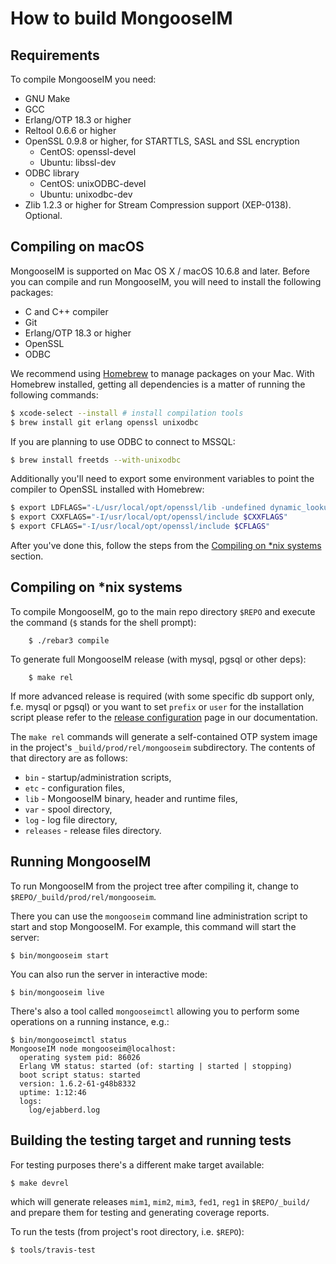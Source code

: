 # How to build MongooseIM

## Requirements

To compile MongooseIM you need:

*   GNU Make
*   GCC
*   Erlang/OTP 18.3 or higher
*   Reltool 0.6.6 or higher
*   OpenSSL 0.9.8 or higher, for STARTTLS, SASL and SSL encryption
    * CentOS: openssl-devel
    * Ubuntu: libssl-dev
*   ODBC library
    * CentOS: unixODBC-devel
    * Ubuntu: unixodbc-dev
*   Zlib 1.2.3 or higher for Stream Compression support (XEP-0138). Optional.

## Compiling on macOS

MongooseIM is supported on Mac OS X / macOS 10.6.8 and later.
Before you can compile and run MongooseIM, you will need to install the following packages:

* C and C++ compiler
* Git
* Erlang/OTP 18.3 or higher
* OpenSSL
* ODBC

We recommend using [Homebrew](http://brew.sh) to manage packages on your Mac.
With Homebrew installed, getting all dependencies is a matter of running the following commands:

```bash
$ xcode-select --install # install compilation tools
$ brew install git erlang openssl unixodbc
```

If you are planning to use ODBC to connect to MSSQL:

```bash
$ brew install freetds --with-unixodbc
```

Additionally you'll need to export some environment variables to point the compiler to OpenSSL
installed with Homebrew:

```bash
$ export LDFLAGS="-L/usr/local/opt/openssl/lib -undefined dynamic_lookup $LDFLAGS"
$ export CXXFLAGS="-I/usr/local/opt/openssl/include $CXXFLAGS"
$ export CFLAGS="-I/usr/local/opt/openssl/include $CFLAGS"
```

After you've done this, follow the steps from the [Compiling on *nix systems](#compiling-on-42nix-systems) section.

## Compiling on \*nix systems

To compile MongooseIM, go to the main repo directory `$REPO` and execute the command (`$` stands for the shell prompt):


        $ ./rebar3 compile

To generate full MongooseIM release (with mysql, pgsql or other deps):

        $ make rel

If more advanced release is required (with some specific db support only, f.e. mysql or pgsql) or you want to set `prefix` or `user` for the installation script please refer to the [release configuration](release_config.md) page in our documentation.

The `make rel` commands will generate a self-contained OTP system image in the project's `_build/prod/rel/mongooseim` subdirectory.
The contents of that directory are as follows:

*   `bin` - startup/administration scripts,
*   `etc` - configuration files,
*   `lib` - MongooseIM binary, header and runtime files,
*   `var` - spool directory,
*   `log` - log file directory,
*   `releases` - release files directory.

## Running MongooseIM

To run MongooseIM from the project tree after compiling it, change to `$REPO/_build/prod/rel/mongooseim`.

There you can use the `mongooseim` command line administration script to start and stop MongooseIM. For example, this command will start the server:

    $ bin/mongooseim start

You can also run the server in interactive mode:

    $ bin/mongooseim live

There's also a tool called `mongooseimctl` allowing you to perform some operations on a running instance, e.g.:

    $ bin/mongooseimctl status
    MongooseIM node mongooseim@localhost:
      operating system pid: 86026
      Erlang VM status: started (of: starting | started | stopping)
      boot script status: started
      version: 1.6.2-61-g48b8332
      uptime: 1:12:46
      logs:
        log/ejabberd.log

## Building the testing target and running tests

For testing purposes there's a different make target available:

    $ make devrel

which will generate releases `mim1`, `mim2`, `mim3`, `fed1`, `reg1` in `$REPO/_build/` and prepare them for testing and generating coverage reports.

To run the tests (from project's root directory, i.e. `$REPO`):

    $ tools/travis-test
